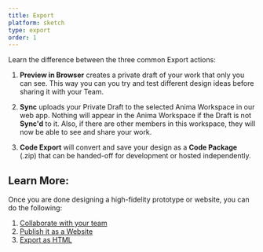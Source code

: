 ```yaml
---
title: Export
platform: sketch
type: export
order: 1
---
```


Learn the difference between the three common Export actions:

1. **Preview in Browser** creates a private draft of your work that only you can see. This way you can you try and test different design ideas before sharing it with your Team.

2. **Sync** uploads your Private Draft to the selected Anima Workspace in our web app. Nothing will appear in the Anima Workspace if the Draft is not **Sync'd** to it. Also, if there are other members in this workspace, they will now be able to see and share your work.

3. **Code Export** will convert and save your design as a **Code Package** (.zip) that can be handed-off for development or hosted independently.

## Learn More:

Once you are done designing a high-fidelity prototype or website, you can do the following:

1. [Collaborate with your team](work-in-teams.html)
2. [Publish it as a Website](05-publish-and-manage-website.html)
3. [Export as HTML](export-html.html)
